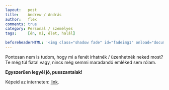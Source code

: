 ```yaml
---
layout:   post
title:    Andrew / András
author:   flex
comments: true
category: Personal / személyes
tags:     [én, mi, élet, halál]

beforeheaderHTML: '<img class="shadow fade" id="fadeimg1" onload="document.getElementById(''fadeimg1'').style.opacity=''1''" style="" src="https://andras.fleischmann.hu/photos/andras/PICT0026_ORIGINAL.jpg">'
---
```


Pontosan nem is tudom, hogy mi a fenét írhatnék / üzenhetnék neked most? Te még túl fiatal vagy, nincs még semmi maradandó emléked sem rólam. 

**Egyszerűen legyél jó, pusszantalak!**

Képeid az interneten: [link](https://andras.fleischmann.hu/).
